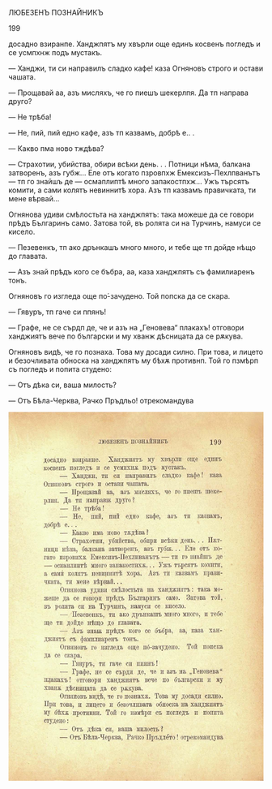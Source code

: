 ﻿ЛЮБЕЗЕНЪ ПОЗНАЙНИКЪ

199

досадно взиранпе. Ханджпятъ му хвърли още единъ косвенъ погледъ и се усмпхнж подъ мустакъ.

— Ханджи, ти си направилъ сладко кафе! каза Огняновъ строго и остави чашата.

— Прощавай аа, азъ мисляхъ, че го пиешъ шекерлпя. Да тп направа друго?

— Не трѣба!

— Не, пий, пий едно кафе, азъ тп казвамъ, добрѣ е.. .

— Какво пма ново тждѣва?

— Страхотии, убийства, обири всѣки день. . . Потници нѣма, балкана затворенъ, азъ губж... Еле отъ когато пзровпхж Емексизъ-Пехлпванътъ — тп го знайшъ де — осмаплиптѣ много запакостпхж... Ужъ търсятъ комити, а сами колятъ невиннитѣ хора. Азъ тп казвамъ правичката, ти мене вѣрвай...

Огнянова удиви смѣлостьта на ханджпятъ: така можеше да се говори прѣдъ Българинъ само. Затова той, въ ролята си на Турчинъ, намуси се кисело.

— Пезевенкъ, тп ако дрънкашъ много много, и тебе ще тп дойде нѣщо до главата.

— Азъ знай прѣдъ кого се бъбра, аа, каза ханджпятъ съ фамилиаренъ тонъ.

Огняновъ го изгледа още по́-зачудено. Той попска да се скара.

— Гявуръ, тп гаче си ппянъ!

— Графе, не се сърдп де, че и азъ на „Геновева“ плакахъ! отговори ханджиятъ вече по български и му хванж дѣсницата да се рѫкува.

Огняновъ видѣ, че го познаха. Това му досади силно. При това, и лицето и безочливата обноска на ханджпятъ му бѣхѫ противнп. Той го пзмѣрп съ погледъ и попита студено:

— Отъ дѣка си, ваша милость?

— Отъ Бѣла-Черква, Рачко Пръдльо! отрекомандува

![original](../images/226.jpg)


